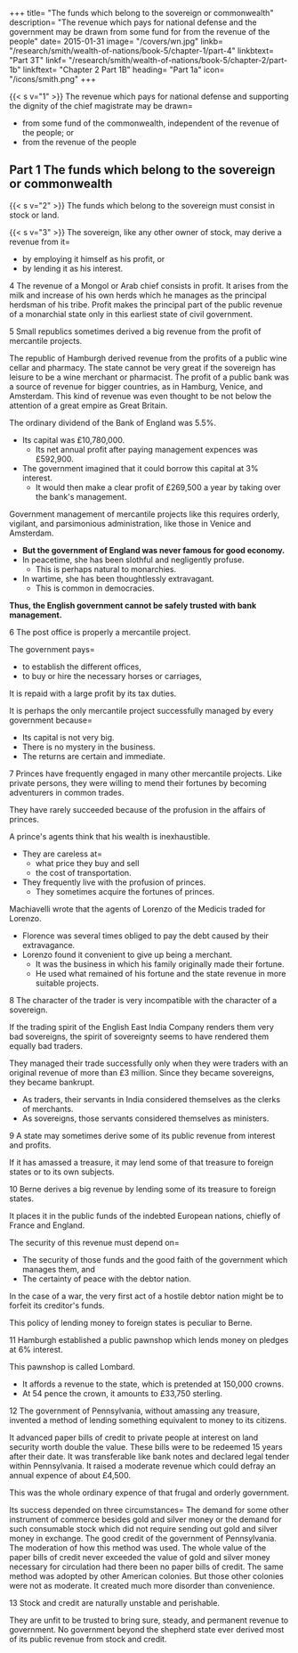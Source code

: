 +++
title=  "The funds which belong to the sovereign or commonwealth"
description=  "The revenue which pays for national defense and the government may be drawn from some fund for from the revenue of the people"
date=  2015-01-31
image=  "/covers/wn.jpg"
linkb=  "/research/smith/wealth-of-nations/book-5/chapter-1/part-4"
linkbtext=  "Part 3T"
linkf=  "/research/smith/wealth-of-nations/book-5/chapter-2/part-1b"
linkftext=  "Chapter 2 Part 1B"
heading=  "Part 1a"
icon=  "/icons/smith.png"
+++


{{< s v="1" >}} The revenue which pays for national defense and supporting the dignity of the chief magistrate may be drawn= 

- from some fund of the commonwealth, independent of the revenue of the people; or
- from the revenue of the people

## Part 1 The funds which belong to the sovereign or commonwealth

{{< s v="2" >}} The funds which belong to the sovereign must consist in stock or land.

{{< s v="3" >}} The sovereign, like any other owner of stock, may derive a revenue from it= 
- by employing it himself as his profit, or
- by lending it as his interest.

4 The revenue of a Mongol or Arab chief consists in profit. It arises from the milk and increase of his own herds which he manages as the principal herdsman of his tribe.
Profit makes the principal part of the public revenue of a monarchial state only in this earliest state of civil government.

5 Small republics sometimes derived a big revenue from the profit of mercantile projects.

The republic of Hamburgh derived revenue from the profits of a public wine cellar and pharmacy.
The state cannot be very great if the sovereign has leisure to be a wine merchant or pharmacist.
The profit of a public bank was a source of revenue for bigger countries, as in Hamburg, Venice, and Amsterdam.
    This kind of revenue was even thought to be not below the attention of a great empire as Great Britain.

The ordinary dividend of the Bank of England was 5.5%.
- Its capital was £10,780,000.
  - Its net annual profit after paying management expences was £592,900.
- The government imagined that it could borrow this capital at 3% interest.
  - It would then make a clear profit of £269,500 a year by taking over the bank's management.

Government management of mercantile projects like this requires orderly, vigilant, and parsimonious administration, like those in Venice and Amsterdam.
- **But the government of England was never famous for good economy.**
- In peacetime, she has been slothful and negligently profuse.
  - This is perhaps natural to monarchies.
- In wartime, she has been thoughtlessly extravagant.
  - This is common in democracies.

**Thus, the English government cannot be safely trusted with bank management.**


6 The post office is properly a mercantile project.

The government pays= 
- to establish the different offices,
- to buy or hire the necessary horses or carriages,

It is repaid with a large profit by its tax duties.

It is perhaps the only mercantile project successfully managed by every government because= 
- Its capital is not very big.
- There is no mystery in the business.
- The returns are certain and immediate.


7 Princes have frequently engaged in many other mercantile projects. Like private persons, they were willing to mend their fortunes by becoming adventurers in common trades.

They have rarely succeeded because of the profusion in the affairs of princes.

A prince's agents think that his wealth is inexhaustible.
- They are careless at= 
  - what price they buy and sell
  - the cost of transportation.
- They frequently live with the profusion of princes.
  - They sometimes acquire the fortunes of princes.

Machiavelli wrote that the agents of Lorenzo of the Medicis traded for Lorenzo.
- Florence was several times obliged to pay the debt caused by their extravagance.
- Lorenzo found it convenient to give up being a merchant.
  - It was the business in which his family originally made their fortune.
  - He used what remained of his fortune and the state revenue in more suitable projects.


8 The character of the trader is very incompatible with the character of a sovereign.

If the trading spirit of the English East India Company renders them very bad sovereigns, the spirit of sovereignty seems to have rendered them equally bad traders.

They managed their trade successfully only when they were traders with an original revenue of more than £3 million.
Since they became sovereigns, they became bankrupt.
- As traders, their servants in India considered themselves as the clerks of merchants.
- As sovereigns, those servants considered themselves as ministers.


9 A state may sometimes derive some of its public revenue from interest and profits.

If it has amassed a treasure, it may lend some of that treasure to foreign states or to its own subjects.

10 Berne derives a big revenue by lending some of its treasure to foreign states.

It places it in the public funds of the indebted European nations, chiefly of France and England.

The security of this revenue must depend on= 
- The security of those funds and the good faith of the government which manages them, and
- The certainty of peace with the debtor nation.

In the case of a war, the very first act of a hostile debtor nation might be to forfeit its creditor's funds.

This policy of lending money to foreign states is peculiar to Berne.


11 Hamburgh established a public pawnshop which lends money on pledges at 6% interest.

This pawnshop is called Lombard.
- It affords a revenue to the state, which is pretended at 150,000 crowns.
- At 54 pence the crown, it amounts to £33,750 sterling.


12 The government of Pennsylvania, without amassing any treasure, invented a method of lending something equivalent to money to its citizens.

It advanced paper bills of credit to private people at interest on land security worth double the value.
    These bills were to be redeemed 15 years after their date.
    It was transferable like bank notes and declared legal tender within Pennsylvania.
    It raised a moderate revenue which could defray an annual expence of about £4,500.

This was the whole ordinary expence of that frugal and orderly government.

Its success depended on three circumstances= 
    The demand for some other instrument of commerce besides gold and silver money or the demand for such consumable stock which did not require sending out gold and silver money in exchange.
    The good credit of the government of Pennsylvania.
    The moderation of how this method was used.
        The whole value of the paper bills of credit never exceeded the value of gold and silver money necessary for circulation had there been no paper bills of credit.
The same method was adopted by other American colonies.
    But those other colonies were not as moderate.
    It created much more disorder than convenience.

13 Stock and credit are naturally unstable and perishable.

They are unfit to be trusted to bring sure, steady, and permanent revenue to government.
No government beyond the shepherd state ever derived most of its public revenue from stock and credit.

